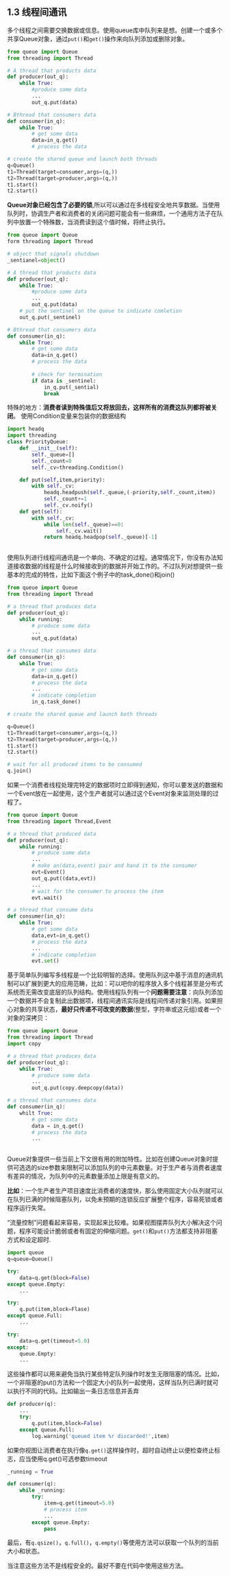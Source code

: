 ## 1.3 线程间通讯
多个线程之间需要交换数据或信息。使用queue库中队列来是想。创建一个或多个共享Queue对象，通过`put()`和`get()`操作来向队列添加或删除对象。

```python
from queue import Queue
from threading import Thread

# A thread that products data
def producer(out_q):
	while True:
		#produce some data
		...
		out_q.put(data)

# Bthread that consumers data
def consumer(in_q):
	while True:
		# get some data
		data=in_q.get()
		# process the data

# create the shared queue and launch both threads
q=Queue()
t1=Thread(target=consumer,args=(q,))
t2=Thread(target=producer,args=(q,))
t1.start()
t2.start()
```
**Queue对象已经包含了必要的锁**,所以可以通过在多线程安全地共享数据。当使用队列时，协调生产者和消费者的关闭问题可能会有一些麻烦，一个通用方法子在队列中放置一个特殊数，当消费读到这个值时候，将终止执行。

```python
from queue import Queue
form threading import Thread

# object that signals shutdown
_sentianel=object()

# A thread that products data
def producer(out_q):
	while True:
		#produce some data
		...
		out_q.put(data)
	# put the sentinel on the queue to indicate comletion
	out_q.put(_sentinel)

# Bthread that consumers data
def consumer(in_q):
	while True:
		# get some data
		data=in_q.get()
		# process the data
		
		# check for termination
		if data is _sentinel:
			in_q.put(_sential)
			break
```
特殊的地方：**消费者读到特殊值后又将放回去，这样所有的消费这队列都将被关闭**。
使用Condition变量来包装你的数据结构

```python
import headq
import threading 
class PriorityQueue:
	def __init__(self):
		self._queue=[]
		self._count=0
		self._cv=threading.Condition()

	def put(self,item,priority):
		with self._cv:
			headq.headpush(self._queue,(-priority,self._count,item))
			self._count+=1
			self._cv.noify()
	def get(self):
		with self._cv:
			while len(self._queue)==0:
				self._cv.wait()
			return headq.headpop(self._queue)[-1]
	
```
使用队列进行线程间通讯是一个单向、不确定的过程。通常情况下，你没有办法知道接收数据的线程是什么时候接收到的数据并开始工作的。不过队列对想提供一些基本的完成的特性，比如下面这个例子中的task_done()和join()

```python
from queue import Queue
from threading import Thread

# a thread that produces data 
def producer(out_q):
	while running:
		# produce some data
		...
		out_q.put(data)

# a thread that consumes data
def consumer(in_q):
	while True:
		# get some data
		data=in_q.get()
		# process the data
		...
		# indicate completion
		in_q.task_done()

# create the shared queue and launch both threads

q=Queue()
t1=Thread(target=consumer,args=(q,))
t2=Thread(target=producer,args=(q,))
t1.start()
t2.start()

# wait for all produced items to be consumed
q.join()
```
如果一个消费者线程处理完特定的数据项时立即得到通知，你可以要发送的数据和一个Event放在一起使用，这个生产者就可以通过这个Event对象来监测处理的过程了。

```python
from queue import Queue
from threading import Thread,Event

# a thread that produced data
def producer(out_q):
	while running:
		# produce some data
		...
		# make an(data,event) pair and hand it to the consumer
		evt=Event()
		out_q.put((data,evt))
		...
		# wait for the consumer to process the item
		evt.wait()

# a thread that consume data
def consumer(in_q):
	while True:
		# get some data
		data,evt=in_q.get()
		# process the data
		...
		# indicate completion
		evt.set()
```

基于简单队列编写多线程是一个比较明智的选择。使用队列这中基于消息的通讯机制可以扩展到更大的应用范畴，比如：可以吧你的程序放入多个线程甚至是分布式系统而无需改变底层的队列结构。使用线程队列有一个**问题需要注意**：向队列添加一个数据并不会复制此出数据项，线程间通讯实际是线程间传递对象引用。如果担心对象的共享状态，**最好只传递不可改变的数据**(整型，字符串或这元组)或者一个对象的深拷贝：

```python
from queue import Queue
from threading import Thread
import copy

# a thread that produces data
def producer(out_q):
	while True:
		# produce some data
		...
		out_q.put(copy.deepcopy(data))

# a thread that consumes data
def consumer(in_q):
	whilt True:
		# get some data
		data = in_q.get()
		# process the data
		...
		
```
Queue对象提供一些当前上下文很有用的附加特性。比如在创建Queue对象时提供可选选的size参数来限制可以添加队列的中元素数量。对于生产者与消费者速度有差异的情况，为队列中的元素数量添加上限是有意义的。

**比如**：一个生产者生产项目速度比消费者的速度快，那么使用固定大小队列就可以在队列已满的时候阻塞队列，以免未预期的连锁反应扩展整个程序，容易死锁或者程序运行失常。

“流量控制”问题看起来容易，实现起来比较难。如果视图摆弄队列大小解决这个问题，程序可能设计脆弱或者有固定的伸缩问题。`get()`和`put()`方法都支持非阻塞方式和设定超时.

```python
import queue
q=queue=Queue()

try:
	data=q.get(block=False)
except queue.Empty:
	...

try:
	q.put(item,block=Flase)
except queue.Full:
	...

try:
	data=q.get(timeout=5.0)
except:
	queue.Empty:
	...
```
这些操作都可以用来避免当执行某些特定队列操作时发生无限阻塞的情况。比如，一个非阻塞的put()方法和一个固定大小的队列一起使用，这样当队列已满时就可以执行不同的代码。比如输出一条日志信息并丢弃

```python
def producer(q):
	...
	try:
		q.put(item,block=False)
	except queue.Full:
		log.warning('queued item %r discarded!',item)
```
如果你视图让消费者在执行像`q.get()`这样操作时，超时自动终止以便检查终止标志，应当使用q.get()可选参数timeout

```python
_running = True

def consumer(q):
	while _running:
		try:
			item=q.get(timeout=5.0)
			# process item
			...
		except queue.Empty:
			pass
```
最后，有`q.qsize()`，`q.full()`，`q.empty()`等使用方法可以获取一个队列的当前大小和状态。

当注意这些方法不是线程安全的。最好不要在代码中使用这些方法。

